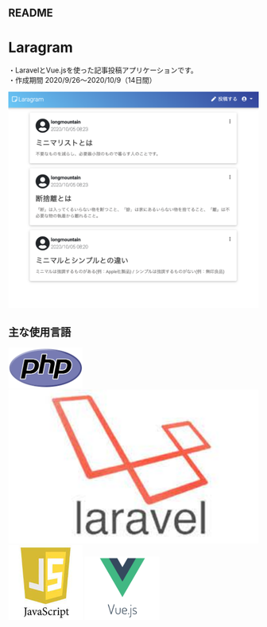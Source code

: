 ## README

# Laragram
・LaravelとVue.jsを使った記事投稿アプリケーションです。  
・作成期間 2020/9/26〜2020/10/9（14日間）
  
![記事一覧](https://github.com/longmt0225/laravel/blob/main/index.png)

## 主な使用言語
<img src="https://github.com/longmt0225/laravel/blob/main/PHP.png" width="150px">
<img src="https://github.com/longmt0225/laravel/blob/main/laravel.jpeg" width=1500px">
<img src="https://github.com/longmt0225/laravel/blob/main/JavaScript.jpeg" width="150px">
<img src="https://github.com/longmt0225/laravel/blob/main/vuejs.png" width="150px">


 
